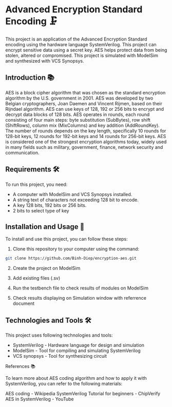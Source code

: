 # Advanced Encryption Standard Encoding 🗜️

This project is an application of the Advanced Encryption Standard encoding using the hardware language SystemVerilog. This project can encrypt sensitive data using a secret key. AES helps protect data from being stolen, altered or compromised. This project is simulated with ModelSim and synthesized with VCS Synopsys.

## Introduction 📚

AES is a block cipher algorithm that was chosen as the standard encryption algorithm by the U.S. government in 2001. AES was developed by two Belgian cryptographers, Joan Daemen and Vincent Rijmen, based on their Rijndael algorithm. AES can use keys of 128, 192 or 256 bits to encrypt and decrypt data blocks of 128 bits. AES operates in rounds, each round consisting of four main steps: byte substitution (SubBytes), row shift (ShiftRows), column mix (MixColumns) and key addition (AddRoundKey). The number of rounds depends on the key length, specifically 10 rounds for 128-bit keys, 12 rounds for 192-bit keys and 14 rounds for 256-bit keys. AES is considered one of the strongest encryption algorithms today, widely used in many fields such as military, government, finance, network security and communication.

## Requirements 🛠️

To run this project, you need:

- A computer with ModelSim and VCS Synopsys installed.
- A string text of characters not exceeding 128 bit to encode.
- A key 128 bits, 192 bits or 256 bits.
- 2 bits to select type of key

## Installation and Usage 🚀

To install and use this project, you can follow these steps:

1. Clone this repository to your computer using the command:

```bash
git clone https://github.com/Binh-Diep/encryption-aes.git
```
2. Create the project on ModelSim

3. Add existing files (.sv)

4. Run the testbench file to check results of modules on ModelSim

5. Check results displaying on Simulation window with referrence document

## Technologies and Tools 🛠️

This project uses following technologies and tools:

- SystemVerilog - Hardware language for design and simulation
- ModelSim - Tool for compiling and simulating SystemVerilog
- VCS synopsys - Tool for synthesizing circuit

References 📚

To learn more about AES coding algorithm and how to apply it with SystemVerilog, you can refer to the following materials:

AES coding - Wikipedia
SystemVerilog Tutorial for beginners - ChipVerify
AES in SystemVerilog - YouTube